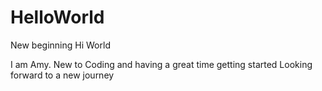 # HelloWorld
New beginning
Hi World

I am Amy. New to Coding and having a great time getting started
Looking forward to a new journey
